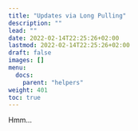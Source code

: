 ```yaml
---
title: "Updates via Long Pulling"
description: ""
lead: ""
date: 2022-02-14T22:25:26+02:00
lastmod: 2022-02-14T22:25:26+02:00
draft: false
images: []
menu:
  docs:
    parent: "helpers"
weight: 401
toc: true
---
```


Hmm...
